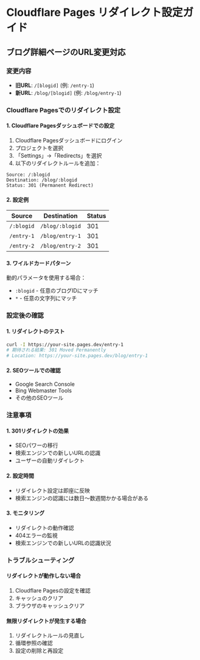 # Cloudflare Pages リダイレクト設定ガイド

## ブログ詳細ページのURL変更対応

### 変更内容
- **旧URL**: `/[blogid]` (例: `/entry-1`)
- **新URL**: `/blog/[blogid]` (例: `/blog/entry-1`)

### Cloudflare Pagesでのリダイレクト設定

#### 1. Cloudflare Pagesダッシュボードでの設定

1. Cloudflare Pagesダッシュボードにログイン
2. プロジェクトを選択
3. 「Settings」→「Redirects」を選択
4. 以下のリダイレクトルールを追加：

```
Source: /:blogid
Destination: /blog/:blogid
Status: 301 (Permanent Redirect)
```

#### 2. 設定例

| Source | Destination | Status |
|--------|-------------|--------|
| `/:blogid` | `/blog/:blogid` | 301 |
| `/entry-1` | `/blog/entry-1` | 301 |
| `/entry-2` | `/blog/entry-2` | 301 |

#### 3. ワイルドカードパターン

動的パラメータを使用する場合：
- `:blogid` - 任意のブログIDにマッチ
- `*` - 任意の文字列にマッチ

### 設定後の確認

#### 1. リダイレクトのテスト
```bash
curl -I https://your-site.pages.dev/entry-1
# 期待される結果: 301 Moved Permanently
# Location: https://your-site.pages.dev/blog/entry-1
```

#### 2. SEOツールでの確認
- Google Search Console
- Bing Webmaster Tools
- その他のSEOツール

### 注意事項

#### 1. 301リダイレクトの効果
- SEOパワーの移行
- 検索エンジンでの新しいURLの認識
- ユーザーの自動リダイレクト

#### 2. 設定時間
- リダイレクト設定は即座に反映
- 検索エンジンの認識には数日〜数週間かかる場合がある

#### 3. モニタリング
- リダイレクトの動作確認
- 404エラーの監視
- 検索エンジンでの新しいURLの認識状況

### トラブルシューティング

#### リダイレクトが動作しない場合
1. Cloudflare Pagesの設定を確認
2. キャッシュのクリア
3. ブラウザのキャッシュクリア

#### 無限リダイレクトが発生する場合
1. リダイレクトルールの見直し
2. 循環参照の確認
3. 設定の削除と再設定
